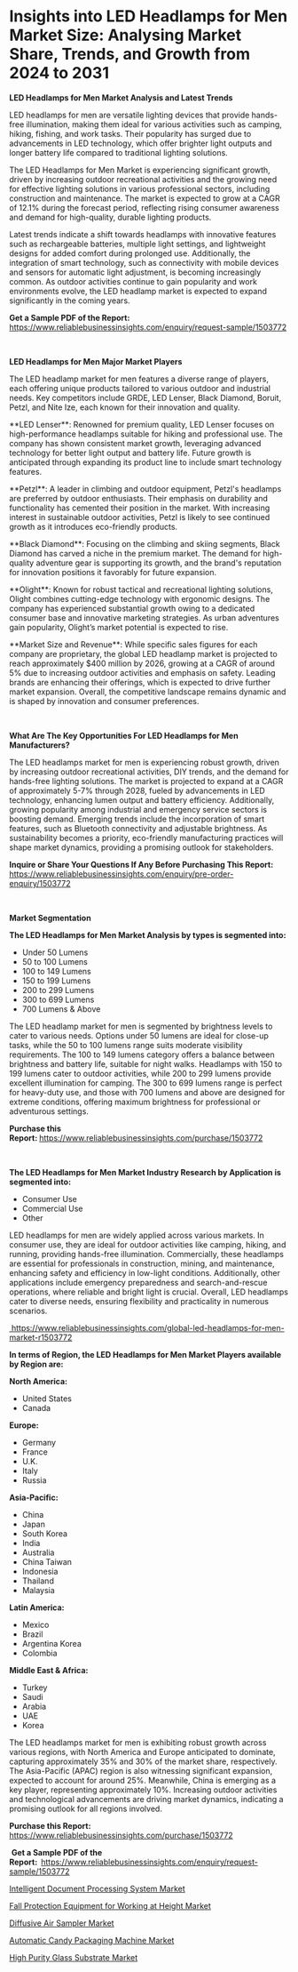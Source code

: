 <p><h1>Insights into LED Headlamps for Men Market Size: Analysing Market Share, Trends, and Growth from 2024 to 2031</h1></p><p><strong>LED Headlamps for Men Market Analysis and Latest Trends</strong></p>
<p><p>LED headlamps for men are versatile lighting devices that provide hands-free illumination, making them ideal for various activities such as camping, hiking, fishing, and work tasks. Their popularity has surged due to advancements in LED technology, which offer brighter light outputs and longer battery life compared to traditional lighting solutions.</p><p>The LED Headlamps for Men Market is experiencing significant growth, driven by increasing outdoor recreational activities and the growing need for effective lighting solutions in various professional sectors, including construction and maintenance. The market is expected to grow at a CAGR of 12.1% during the forecast period, reflecting rising consumer awareness and demand for high-quality, durable lighting products. </p><p>Latest trends indicate a shift towards headlamps with innovative features such as rechargeable batteries, multiple light settings, and lightweight designs for added comfort during prolonged use. Additionally, the integration of smart technology, such as connectivity with mobile devices and sensors for automatic light adjustment, is becoming increasingly common. As outdoor activities continue to gain popularity and work environments evolve, the LED headlamp market is expected to expand significantly in the coming years.</p></p>
<p><strong>Get a Sample PDF of the Report:&nbsp;</strong> <a href="https://www.reliablebusinessinsights.com/enquiry/request-sample/1503772?utm_campaign=1674&utm_medium=2&utm_source=Github&utm_content=ia&utm_term=08122024&utm_id=led-headlamps-for-men">https://www.reliablebusinessinsights.com/enquiry/request-sample/1503772</a></p>
<p>&nbsp;</p>
<p><strong>LED Headlamps for Men Major Market Players</strong></p>
<p><p>The LED headlamp market for men features a diverse range of players, each offering unique products tailored to various outdoor and industrial needs. Key competitors include GRDE, LED Lenser, Black Diamond, Boruit, Petzl, and Nite Ize, each known for their innovation and quality.</p><p>**LED Lenser**: Renowned for premium quality, LED Lenser focuses on high-performance headlamps suitable for hiking and professional use. The company has shown consistent market growth, leveraging advanced technology for better light output and battery life. Future growth is anticipated through expanding its product line to include smart technology features.</p><p>**Petzl**: A leader in climbing and outdoor equipment, Petzl's headlamps are preferred by outdoor enthusiasts. Their emphasis on durability and functionality has cemented their position in the market. With increasing interest in sustainable outdoor activities, Petzl is likely to see continued growth as it introduces eco-friendly products.</p><p>**Black Diamond**: Focusing on the climbing and skiing segments, Black Diamond has carved a niche in the premium market. The demand for high-quality adventure gear is supporting its growth, and the brand's reputation for innovation positions it favorably for future expansion.</p><p>**Olight**: Known for robust tactical and recreational lighting solutions, Olight combines cutting-edge technology with ergonomic designs. The company has experienced substantial growth owing to a dedicated consumer base and innovative marketing strategies. As urban adventures gain popularity, Olight’s market potential is expected to rise.</p><p>**Market Size and Revenue**: While specific sales figures for each company are proprietary, the global LED headlamp market is projected to reach approximately $400 million by 2026, growing at a CAGR of around 5% due to increasing outdoor activities and emphasis on safety. Leading brands are enhancing their offerings, which is expected to drive further market expansion. Overall, the competitive landscape remains dynamic and is shaped by innovation and consumer preferences.</p></p>
<p>&nbsp;</p>
<p><strong>What Are The Key Opportunities For LED Headlamps for Men Manufacturers?</strong></p>
<p><p>The LED headlamps market for men is experiencing robust growth, driven by increasing outdoor recreational activities, DIY trends, and the demand for hands-free lighting solutions. The market is projected to expand at a CAGR of approximately 5-7% through 2028, fueled by advancements in LED technology, enhancing lumen output and battery efficiency. Additionally, growing popularity among industrial and emergency service sectors is boosting demand. Emerging trends include the incorporation of smart features, such as Bluetooth connectivity and adjustable brightness. As sustainability becomes a priority, eco-friendly manufacturing practices will shape market dynamics, providing a promising outlook for stakeholders.</p></p>
<p><strong>Inquire or Share Your Questions If Any Before Purchasing This Report:</strong> <a href="https://www.reliablebusinessinsights.com/enquiry/pre-order-enquiry/1503772?utm_campaign=1674&utm_medium=2&utm_source=Github&utm_content=ia&utm_term=08122024&utm_id=led-headlamps-for-men">https://www.reliablebusinessinsights.com/enquiry/pre-order-enquiry/1503772</a></p>
<p>&nbsp;</p>
<p><strong>Market Segmentation</strong></p>
<p><strong>The LED Headlamps for Men Market Analysis by types is segmented into:</strong></p>
<p><ul><li>Under 50 Lumens</li><li>50 to 100 Lumens</li><li>100 to 149 Lumens</li><li>150 to 199 Lumens</li><li>200 to 299 Lumens</li><li>300 to 699 Lumens</li><li>700 Lumens & Above</li></ul></p>
<p><p>The LED headlamp market for men is segmented by brightness levels to cater to various needs. Options under 50 lumens are ideal for close-up tasks, while the 50 to 100 lumens range suits moderate visibility requirements. The 100 to 149 lumens category offers a balance between brightness and battery life, suitable for night walks. Headlamps with 150 to 199 lumens cater to outdoor activities, while 200 to 299 lumens provide excellent illumination for camping. The 300 to 699 lumens range is perfect for heavy-duty use, and those with 700 lumens and above are designed for extreme conditions, offering maximum brightness for professional or adventurous settings.</p></p>
<p><strong>Purchase this Report:&nbsp;</strong><a href="https://www.reliablebusinessinsights.com/purchase/1503772?utm_campaign=1674&utm_medium=2&utm_source=Github&utm_content=ia&utm_term=08122024&utm_id=led-headlamps-for-men">https://www.reliablebusinessinsights.com/purchase/1503772</a></p>
<p>&nbsp;</p>
<p><strong>The LED Headlamps for Men Market Industry Research by Application is segmented into:</strong></p>
<p><ul><li>Consumer Use</li><li>Commercial Use</li><li>Other</li></ul></p>
<p><p>LED headlamps for men are widely applied across various markets. In consumer use, they are ideal for outdoor activities like camping, hiking, and running, providing hands-free illumination. Commercially, these headlamps are essential for professionals in construction, mining, and maintenance, enhancing safety and efficiency in low-light conditions. Additionally, other applications include emergency preparedness and search-and-rescue operations, where reliable and bright light is crucial. Overall, LED headlamps cater to diverse needs, ensuring flexibility and practicality in numerous scenarios.</p></p>
<p><a href="https://www.reliablebusinessinsights.com/global-led-headlamps-for-men-market-r1503772?utm_campaign=1674&utm_medium=2&utm_source=Github&utm_content=ia&utm_term=08122024&utm_id=led-headlamps-for-men">&nbsp;https://www.reliablebusinessinsights.com/global-led-headlamps-for-men-market-r1503772</a></p>
<p><strong>In terms of Region, the LED Headlamps for Men Market Players available by Region are:</strong></p>
<p>
    <p> <strong> North America: </strong>
        <ul>
            <li>United States</li>
            <li>Canada</li>
        </ul>
        </p> 
    <p> <strong> Europe: </strong>
        <ul>
            <li>Germany</li>
            <li>France</li>
            <li>U.K.</li>
            <li>Italy</li>
            <li>Russia</li>
        </ul>
        </p> 
    <p> <strong> Asia-Pacific: </strong>
        <ul>
            <li>China</li>
            <li>Japan</li>
            <li>South Korea</li>
            <li>India</li>
            <li>Australia</li>
            <li>China Taiwan</li>
            <li>Indonesia</li>
            <li>Thailand</li>
            <li>Malaysia</li>
        </ul>
        </p> 
    <p> <strong> Latin America: </strong>
        <ul>
            <li>Mexico</li>
            <li>Brazil</li>
            <li>Argentina Korea</li>
            <li>Colombia</li>
        </ul>
        </p> 
    <p> <strong> Middle East & Africa: </strong>
        <ul>
            <li>Turkey</li>
            <li>Saudi</li>
            <li>Arabia</li>
            <li>UAE</li>
            <li>Korea</li>
        </ul>
    </p>
    </p>
<p><p>The LED headlamps market for men is exhibiting robust growth across various regions, with North America and Europe anticipated to dominate, capturing approximately 35% and 30% of the market share, respectively. The Asia-Pacific (APAC) region is also witnessing significant expansion, expected to account for around 25%. Meanwhile, China is emerging as a key player, representing approximately 10%. Increasing outdoor activities and technological advancements are driving market dynamics, indicating a promising outlook for all regions involved.</p></p>
<p><strong>Purchase this Report: </strong><a href="https://www.reliablebusinessinsights.com/purchase/1503772?utm_campaign=1674&utm_medium=2&utm_source=Github&utm_content=ia&utm_term=08122024&utm_id=led-headlamps-for-men">https://www.reliablebusinessinsights.com/purchase/1503772</a></p>
<p>&nbsp;<strong>Get a Sample PDF of the Report:&nbsp;&nbsp;</strong><a href="https://www.reliablebusinessinsights.com/enquiry/request-sample/1503772?utm_campaign=1674&utm_medium=2&utm_source=Github&utm_content=ia&utm_term=08122024&utm_id=led-headlamps-for-men">https://www.reliablebusinessinsights.com/enquiry/request-sample/1503772</a></p>
<p><strong></strong></p>
<p><p><a href="https://www.linkedin.com/pulse/unlocking-insights-intelligent-document-processing-system-market-j6ele?utm_campaign=1674&utm_medium=2&utm_source=Github&utm_content=ia&utm_term=08122024&utm_id=led-headlamps-for-men">Intelligent Document Processing System Market</a></p><p><a href="https://www.linkedin.com/pulse/fall-protection-equipment-working-height-market-analysis-major-sv2ac?utm_campaign=1674&utm_medium=2&utm_source=Github&utm_content=ia&utm_term=08122024&utm_id=led-headlamps-for-men">Fall Protection Equipment for Working at Height Market</a></p><p><a href="https://www.linkedin.com/pulse/diffusive-air-sampler-market-analysis-product-segmentation-regional-cwbgc?utm_campaign=1674&utm_medium=2&utm_source=Github&utm_content=ia&utm_term=08122024&utm_id=led-headlamps-for-men">Diffusive Air Sampler Market</a></p><p><a href="https://www.linkedin.com/pulse/automatic-candy-packaging-machine-market-report-competitive-diytc?utm_campaign=1674&utm_medium=2&utm_source=Github&utm_content=ia&utm_term=08122024&utm_id=led-headlamps-for-men">Automatic Candy Packaging Machine Market</a></p><p><a href="https://github.com/marlanamarvn/Market-Research-Report-List-1/blob/main/high-purity-glass-substrate-market.md?utm_campaign=1674&utm_medium=2&utm_source=Github&utm_content=ia&utm_term=08122024&utm_id=led-headlamps-for-men">High Purity Glass Substrate Market</a></p></p>